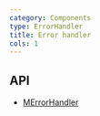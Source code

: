```yaml
---
category: Components
type: ErrorHandler
title: Error handler
cols: 1
---
```


## API

- [MErrorHandler](/api/MErrorHandler)
